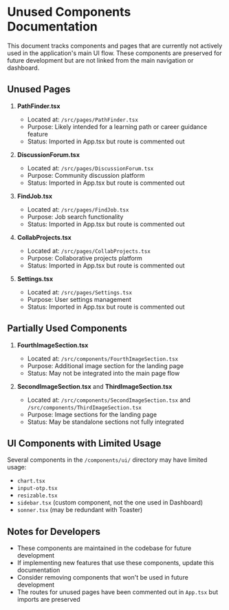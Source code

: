 # Unused Components Documentation

This document tracks components and pages that are currently not actively used in the application's main UI flow. These components are preserved for future development but are not linked from the main navigation or dashboard.

## Unused Pages

1. **PathFinder.tsx**
   - Located at: `/src/pages/PathFinder.tsx`
   - Purpose: Likely intended for a learning path or career guidance feature
   - Status: Imported in App.tsx but route is commented out

2. **DiscussionForum.tsx**
   - Located at: `/src/pages/DiscussionForum.tsx`
   - Purpose: Community discussion platform
   - Status: Imported in App.tsx but route is commented out

3. **FindJob.tsx**
   - Located at: `/src/pages/FindJob.tsx`
   - Purpose: Job search functionality
   - Status: Imported in App.tsx but route is commented out

4. **CollabProjects.tsx**
   - Located at: `/src/pages/CollabProjects.tsx`
   - Purpose: Collaborative projects platform
   - Status: Imported in App.tsx but route is commented out

5. **Settings.tsx**
   - Located at: `/src/pages/Settings.tsx`
   - Purpose: User settings management
   - Status: Imported in App.tsx but route is commented out

## Partially Used Components

1. **FourthImageSection.tsx**
   - Located at: `/src/components/FourthImageSection.tsx`
   - Purpose: Additional image section for the landing page
   - Status: May not be integrated into the main page flow

2. **SecondImageSection.tsx** and **ThirdImageSection.tsx**
   - Located at: `/src/components/SecondImageSection.tsx` and `/src/components/ThirdImageSection.tsx`
   - Purpose: Image sections for the landing page
   - Status: May be standalone sections not fully integrated

## UI Components with Limited Usage

Several components in the `/components/ui/` directory may have limited usage:

- `chart.tsx`
- `input-otp.tsx`
- `resizable.tsx`
- `sidebar.tsx` (custom component, not the one used in Dashboard)
- `sonner.tsx` (may be redundant with Toaster)

## Notes for Developers

- These components are maintained in the codebase for future development
- If implementing new features that use these components, update this documentation
- Consider removing components that won't be used in future development
- The routes for unused pages have been commented out in `App.tsx` but imports are preserved
